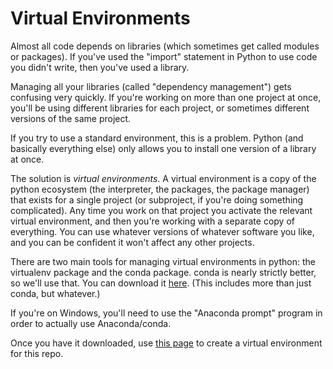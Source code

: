 # Virtual Environments
Almost all code depends on libraries (which sometimes get called modules or packages). If you've used the "import" statement in Python to use code you didn't write, then you've used a library.

Managing all your libraries (called "dependency management") gets confusing very quickly. If you're working on more than one project at once, you'll be using different libraries for each project, or sometimes different versions of the same project.

If you try to use a standard environment, this is a problem. Python (and basically everything else) only allows you to install one version of a library at once.

The solution is *virtual environments*. A virtual environment is a copy of the python ecosystem (the interpreter, the packages, the package manager) that exists for a single project (or subproject, if you're doing something complicated). Any time you work on that project you activate the relevant virtual environment, and then you're working with a separate copy of everything. You can use whatever versions of whatever software you like, and you can be confident it won't affect any other projects.

There are two main tools for managing virtual environments in python: the virtualenv package and the conda package. conda is nearly strictly better, so we'll use that. You can download it [here](https://www.anaconda.com/download/#windows). (This includes more than just conda, but whatever.)

If you're on Windows, you'll need to use the "Anaconda prompt" program in order to actually use Anaconda/conda.

Once you have it downloaded, use [this page](https://conda.io/docs/user-guide/tasks/manage-environments.html#creating-an-environment-with-commands) to create a virtual environment for this repo. 
